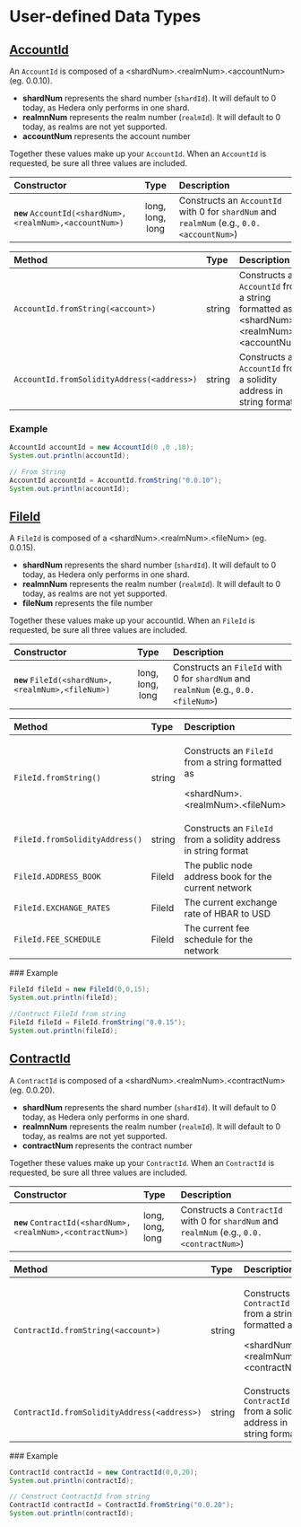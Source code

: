 # User-defined Data Types

## [AccountId](https://github.com/hashgraph/hedera-sdk-java/blob/master/src/main/java/com/hedera/hashgraph/sdk/account/AccountId.java)

An `AccountId` is composed of a &lt;shardNum&gt;.&lt;realmNum&gt;.&lt;accountNum&gt; \(eg. 0.0.10\).

* **shardNum** represents the shard number \(`shardId`\). It will default to 0 today, as Hedera only performs in one shard.
* **realmnNum** represents the realm number \(`realmId`\). It will default to 0 today, as realms are not yet supported.
* **accountNum** represents the account number

Together these values make up your `AccountId`. When an `AccountId` is requested, be sure all three values are included.

| Constructor | Type | Description |
| :--- | :---: | :--- |
| **`new`** `AccountId(<shardNum>,<realmNum>,<accountNum>)` | long, long, long | Constructs an `AccountId` with 0 for `shardNum` and `realmNum` \(e.g., `0.0.<accountNum>`\) |

| Method | Type | Description |
| :--- | :--- | :--- |
| `AccountId.fromString(<account>)` | string | Constructs an `AccountId` from a string formatted as &lt;shardNum&gt;.&lt;realmNum&gt;.&lt;accountNum&gt; |
| `AccountId.fromSolidityAddress(<address>)` | string | Constructs an `AccountId` from a solidity address in string format  |

### Example

```java
AccountId accountId = new AccountId(0 ,0 ,10);
System.out.println(accountId);

// From String
AccountId accountId = AccountId.fromString("0.0.10");
System.out.println(accountId);

```

## [FileId](https://github.com/hashgraph/hedera-sdk-java/blob/master/src/main/java/com/hedera/hashgraph/sdk/file/FileId.java)

A `FileId` is composed of a &lt;shardNum&gt;.&lt;realmNum&gt;.&lt;fileNum&gt; \(eg. 0.0.15\).

* **shardNum** represents the shard number \(`shardId`\). It will default to 0 today, as Hedera only performs in one shard.
* **realmnNum** represents the realm number \(`realmId`\). It will default to 0 today, as realms are not yet supported.
* **fileNum** represents the file number

Together these values make up your accountId. When an `FileId` is requested, be sure all three values are included.

| Constructor | Type | Description |
| :--- | :---: | :--- |
| **`new`** `FileId(<shardNum>,<realmNum>,<fileNum>)` | long, long, long | Constructs an `FileId` with 0 for `shardNum` and `realmNum` \(e.g., `0.0.<fileNum>`\) |

<table>
  <thead>
    <tr>
      <th style="text-align:left">Method</th>
      <th style="text-align:left">Type</th>
      <th style="text-align:left">Description</th>
    </tr>
  </thead>
  <tbody>
    <tr>
      <td style="text-align:left"><code>FileId.fromString()</code>
      </td>
      <td style="text-align:left">string</td>
      <td style="text-align:left">
        <p>Constructs an <code>FileId</code> from a string formatted as</p>
        <p>&lt;shardNum&gt;.&lt;realmNum&gt;.&lt;fileNum&gt;</p>
      </td>
    </tr>
    <tr>
      <td style="text-align:left"><code>FileId.fromSolidityAddress()</code>
      </td>
      <td style="text-align:left">string</td>
      <td style="text-align:left">Constructs an <code>FileId</code> from a solidity address in string format</td>
    </tr>
    <tr>
      <td style="text-align:left"><code>FileId.ADDRESS_BOOK</code>
      </td>
      <td style="text-align:left">FileId</td>
      <td style="text-align:left">The public node address book for the current network</td>
    </tr>
    <tr>
      <td style="text-align:left"><code>FileId.EXCHANGE_RATES</code>
      </td>
      <td style="text-align:left">FileId</td>
      <td style="text-align:left">The current exchange rate of HBAR to USD</td>
    </tr>
    <tr>
      <td style="text-align:left"><code>FileId.FEE_SCHEDULE</code>
      </td>
      <td style="text-align:left">FileId</td>
      <td style="text-align:left">The current fee schedule for the network</td>
    </tr>
  </tbody>
</table>### Example

```java
FileId fileId = new FileId(0,0,15);
System.out.println(fileId);

//Contruct FileId from string
FileId fileId = FileId.fromString("0.0.15");
System.out.println(fileId);
```

## [ContractId](https://github.com/hashgraph/hedera-sdk-java/blob/master/src/main/java/com/hedera/hashgraph/sdk/contract/ContractId.java)

A `ContractId` is composed of a &lt;shardNum&gt;.&lt;realmNum&gt;.&lt;contractNum&gt; \(eg. 0.0.20\).

* **shardNum** represents the shard number \(`shardId`\). It will default to 0 today, as Hedera only performs in one shard.
* **realmnNum** represents the realm number \(`realmId`\). It will default to 0 today, as realms are not yet supported.
* **contractNum** represents the contract number

Together these values make up your `ContractId`. When an `ContractId` is requested, be sure all three values are included.

| Constructor | Type | Description |
| :--- | :--- | :--- |
| **`new`** `ContractId(<shardNum>,<realmNum>,<contractNum>)` | long, long, long | Constructs a `ContractId` with 0 for `shardNum` and `realmNum` \(e.g., `0.0.<contractNum>`\) |

<table>
  <thead>
    <tr>
      <th style="text-align:left">Method</th>
      <th style="text-align:left">Type</th>
      <th style="text-align:left">Description</th>
    </tr>
  </thead>
  <tbody>
    <tr>
      <td style="text-align:left"><code>ContractId.fromString(&lt;account&gt;)</code>
      </td>
      <td style="text-align:left">string</td>
      <td style="text-align:left">
        <p>Constructs a <code>ContractId </code>from a string formatted as</p>
        <p>&lt;shardNum&gt;.&lt;realmNum&gt;.&lt;contractNum&gt;</p>
      </td>
    </tr>
    <tr>
      <td style="text-align:left"><code>ContractId.fromSolidityAddress(&lt;address&gt;)</code>
      </td>
      <td style="text-align:left">string</td>
      <td style="text-align:left">Constructs a <code>ContractId</code> from a solidity address in string format</td>
    </tr>
  </tbody>
</table>### Example

```java
ContractId contractId = new ContractId(0,0,20);
System.out.println(contractId);

// Construct ContractId from string
ContractId contractId = ContractId.fromString("0.0.20");
System.out.println(contractId);
```


